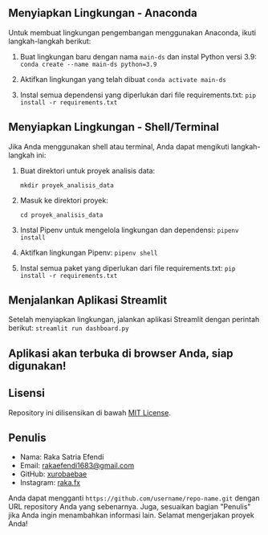 ## Menyiapkan Lingkungan - Anaconda

Untuk membuat lingkungan pengembangan menggunakan Anaconda, ikuti langkah-langkah berikut:

1. Buat lingkungan baru dengan nama `main-ds` dan instal Python versi 3.9:
   ```conda create --name main-ds python=3.9```

2.  Aktifkan lingkungan yang telah dibuat
    ```conda activate main-ds```

3. Instal semua dependensi yang diperlukan dari file requirements.txt:
    ```pip install -r requirements.txt```  

## Menyiapkan Lingkungan - Shell/Terminal
Jika Anda menggunakan shell atau terminal, Anda dapat mengikuti langkah-langkah ini:

1. Buat direktori untuk proyek analisis data:

    ```mkdir proyek_analisis_data```

2. Masuk ke direktori proyek:

    ```cd proyek_analisis_data```

3. Instal Pipenv untuk mengelola lingkungan dan dependensi:
    ```pipenv install```

4. Aktifkan lingkungan Pipenv:
    ```pipenv shell```

5. Instal semua paket yang diperlukan dari file requirements.txt:
    ```pip install -r requirements.txt```

## Menjalankan Aplikasi Streamlit

Setelah menyiapkan lingkungan, jalankan aplikasi Streamlit dengan perintah berikut:
    ```streamlit run dashboard.py```
    
## Aplikasi akan terbuka di browser Anda, siap digunakan!

## Lisensi
Repository ini dilisensikan di bawah [MIT License](https://opensource.org/licenses/MIT).

## Penulis
- Nama: Raka Satria Efendi
- Email: [rakaefendi1683@gmail.com](mailto:rakaefendi1683@gmail.com)
- GitHub: [xurobaebae](https://github.com/xurobaebae)
- Instagram: [raka.fx](https://instagram.com/raka.fx)

Anda dapat mengganti `https://github.com/username/repo-name.git` dengan URL repository Anda yang sebenarnya. Juga, sesuaikan bagian "Penulis" jika Anda ingin menambahkan informasi lain. Selamat mengerjakan proyek Anda!
